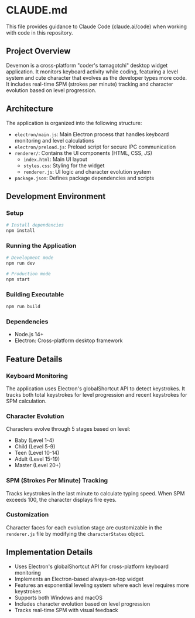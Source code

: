 # CLAUDE.md

This file provides guidance to Claude Code (claude.ai/code) when working with code in this repository.

## Project Overview

Devemon is a cross-platform "coder's tamagotchi" desktop widget application. It monitors keyboard activity while coding, featuring a level system and cute character that evolves as the developer types more code. It includes real-time SPM (strokes per minute) tracking and character evolution based on level progression.

## Architecture

The application is organized into the following structure:

- `electron/main.js`: Main Electron process that handles keyboard monitoring and level calculations
- `electron/preload.js`: Preload script for secure IPC communication
- `renderer/`: Contains the UI components (HTML, CSS, JS)
  - `index.html`: Main UI layout
  - `styles.css`: Styling for the widget
  - `renderer.js`: UI logic and character evolution system
- `package.json`: Defines package dependencies and scripts

## Development Environment

### Setup

```bash
# Install dependencies
npm install
```

### Running the Application

```bash
# Development mode
npm run dev

# Production mode
npm start
```

### Building Executable

```bash
npm run build
```

### Dependencies

- Node.js 14+
- Electron: Cross-platform desktop framework

## Feature Details

### Keyboard Monitoring
The application uses Electron's globalShortcut API to detect keystrokes. It tracks both total keystrokes for level progression and recent keystrokes for SPM calculation.

### Character Evolution
Characters evolve through 5 stages based on level:
- Baby (Level 1-4)
- Child (Level 5-9)
- Teen (Level 10-14)
- Adult (Level 15-19)
- Master (Level 20+)

### SPM (Strokes Per Minute) Tracking
Tracks keystrokes in the last minute to calculate typing speed. When SPM exceeds 100, the character displays fire eyes.

### Customization
Character faces for each evolution stage are customizable in the `renderer.js` file by modifying the `characterStates` object.

## Implementation Details

- Uses Electron's globalShortcut API for cross-platform keyboard monitoring
- Implements an Electron-based always-on-top widget
- Features an exponential leveling system where each level requires more keystrokes
- Supports both Windows and macOS
- Includes character evolution based on level progression
- Tracks real-time SPM with visual feedback